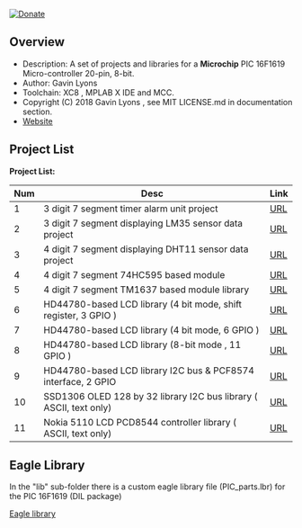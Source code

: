 [![Donate](https://img.shields.io/badge/Donate-PayPal-green.svg)](https://www.paypal.com/paypalme/whitelight976)

Overview
--------------------------------------------
* Description: A set of projects and libraries for a **Microchip** 
 PIC 16F1619 Micro-controller 20-pin, 8-bit.
* Author: Gavin Lyons 
* Toolchain: XC8 , MPLAB X IDE and MCC.
* Copyright (C) 2018 Gavin Lyons , see MIT LICENSE.md in documentation section.
* [Website](https://gavinlyonsrepo.github.io/)

Project List
-----------------------------------------
**Project List:**

| Num | Desc | Link |
| --- | --- | --- |
| 1 |  3 digit 7 segment timer alarm unit project| [URL](projects/Timer) |
| 2 |  3 digit 7 segment displaying LM35 sensor data project | [URL](projects/LM35) |
| 3  | 4 digit 7 segment displaying DHT11 sensor data project| [URL](projects/DHT11) |
| 4 |  4 digit 7 segment 74HC595 based module | [URL](projects/SevenSegModule) |
| 5 |  4 digit 7 segment TM1637 based module library | [URL](projects/TM1637) |
| 6 |  HD44780-based LCD  library (4 bit mode, shift register, 3 GPIO ) | [URL](projects/LCD16x02)|
| 7 |  HD44780-based LCD  library (4 bit mode, 6 GPIO ) | [URL](projects/LCD16X02_4bit_2)|
| 8 |  HD44780-based LCD  library  (8-bit mode , 11 GPIO )| [URL](projects/LCD16x02_8bit)  |
| 9 |  HD44780-based LCD  library I2C bus & PCF8574 interface,  2 GPIO  |[URL](projects/LCD16x02_I2C)  |
| 10 |  SSD1306 OLED 128 by 32 library I2C bus library ( ASCII, text only) | [URL](projects/OLED_I2C)|
| 11 |  Nokia 5110 LCD PCD8544 controller library ( ASCII, text only)  | [URL](projects/NOKIA) |

Eagle Library
--------------
In the "lib" sub-folder there is a custom eagle library file (PIC_parts.lbr) for the PIC 16F1619 (DIL package)
 
 [Eagle library](docs/eagle/eagle_lib)


